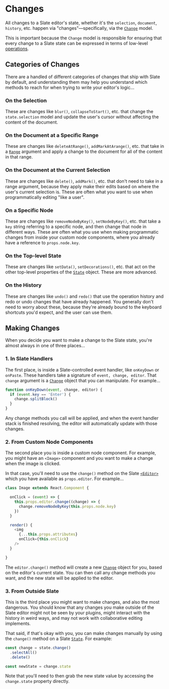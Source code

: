 
# Changes

All changes to a Slate editor's state, whether it's the `selection`, `document`, `history`, etc. happen via "changes"—specifically, via the [`Change`](../reference/slate/change.md) model.

This is important because the `Change` model is responsible for ensuring that every change to a Slate state can be expressed in terms of low-level [operations](./operation.md).


## Categories of Changes

There are a handled of different categories of changes that ship with Slate by default, and understanding them may help you understand which methods to reach for when trying to write your editor's logic...

### On the Selection

These are changes like `blur()`, `collapseToStart()`, etc. that change the `state.selection` model and update the user's cursor without affecting the content of the document.

### On the Document at a Specific Range

These are changes like `deleteAtRange()`, `addMarkAtArange()`, etc. that take in a [`Range`](./range.md) argument and apply a change to the document for all of the content in that range.

### On the Document at the Current Selection

These are changes like `delete()`, `addMark()`, etc. that don't need to take in a range argument, because they apply make their edits based on where the user's current selection is. These are often what you want to use when programmatically editing "like a user".

### On a Specific Node

These are changes like `removeNodeByKey()`, `setNodeByKey()`, etc. that take a `key` string referring to a specific node, and then change that node in different ways. These are often what you use when making programmatic changes from inside your custom node components, where you already have a reference to `props.node.key`.

### On the Top-level State

These are changes like `setData()`, `setDecorations()`, etc. that act on the other top-level properties of the [`State`](../reference/slate/state.md) object. These are more advanced.

### On the History

These are changes like `undo()` and `redo()` that use the operation history and redo or undo changes that have already happened. You generally don't need to worry about these, because they're already bound to the keyboard shortcuts you'd expect, and the user can use them.


## Making Changes

When you decide you want to make a change to the Slate state, you're almost always in one of three places...

### 1. In Slate Handlers

The first place, is inside a Slate-controlled event handler, like `onKeyDown` or `onPaste`. These handlers take a signature of `event, change, editor`. That `change` argument is a [`Change`](../reference/slate/change.md) object that you can manipulate. For example...

```js
function onKeyDown(event, change, editor) {
  if (event.key == 'Enter') {
    change.splitBlock()
  }
}
```

Any change methods you call will be applied, and when the event handler stack is finished resolving, the editor will automatically update with those changes. 

### 2. From Custom Node Components

The second place you is inside a custom node component. For example, you might have an `<Image>` component and you want to make a change when the image is clicked.

In that case, you'll need to use the `change()` method on the Slate [`<Editor>`](../reference/slate-react/editor.md) which you have available as `props.editor`. For example...

```js
class Image extends React.Component {

  onClick = (event) => {
    this.props.editor.change((change) => {
      change.removeNodeByKey(this.props.node.key)
    })
  }

  render() {
    <img 
      {...this.props.attributes} 
      onClick={this.onClick}
    />
  }

}
```

The `editor.change()` method will create a new [`Change`](../reference/slate/change.md) object for you, based on the editor's current state. You can then call any change methods you want, and the new state will be applied to the editor.

### 3. From Outside Slate

This is the third place you might want to make changes, and also the most dangerous. You should know that any changes you make outside of the Slate editor might not be seen by your plugins, might interact with the history in weird ways, and may not work with collaborative editing implements.

That said, if that's okay with you, you can make changes manually by using the `change()` method on a Slate [`State`](../reference/slate/state.md). For example:

```js
const change = state.change()
  .selectAll()
  .delete()

const newState = change.state
```

Note that you'll need to then grab the new state value by accessing the `change.state` property directly.
